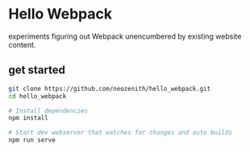 # Hello Webpack

experiments figuring out Webpack unencumbered by existing website content.

## get started

```bash
git clone https://github.com/neozenith/hello_webpack.git
cd hello_webpack

# Install dependencies
npm install

# Start dev webserver that watches for changes and auto builds
npm run serve
```
